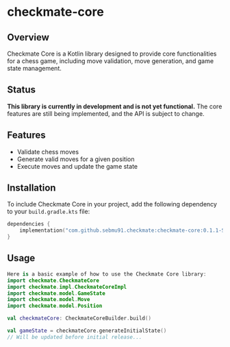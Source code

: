 # checkmate-core
## Overview

Checkmate Core is a Kotlin library designed to provide core functionalities for a chess game, including move validation, move generation, and game state management.

## Status

**This library is currently in development and is not yet functional.** The core features are still being implemented, and the API is subject to change.

## Features
- Validate chess moves
- Generate valid moves for a given position
- Execute moves and update the game state


## Installation

To include Checkmate Core in your project, add the following dependency to your `build.gradle.kts` file:

```kotlin
dependencies {
    implementation("com.github.sebmu91.checkmate:checkmate-core:0.1.1-SNAPSHOT")
}
```

## Usage
```kotlin
Here is a basic example of how to use the Checkmate Core library:
import checkmate.CheckmateCore
import checkmate.impl.CheckmateCoreImpl
import checkmate.model.GameState
import checkmate.model.Move
import checkmate.model.Position

val checkmateCore: CheckmateCoreBuilder.build()

val gameState = checkmateCore.generateInitialState()
// Will be updated before initial release...
```